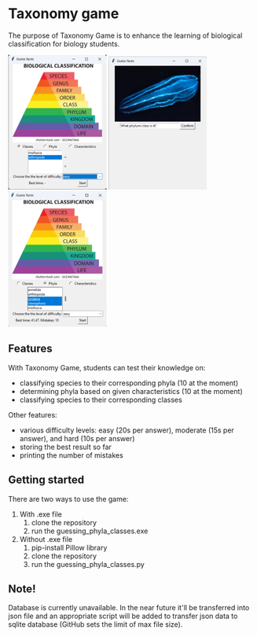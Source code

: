 # Taxonomy game
The purpose of Taxonomy Game is to enhance the learning of biological classification for biology students.

![](imgs/game_main_page_2.png) ![](imgs/game_in_run_2.png) ![](imgs/after_game_2.png)

## Features
With Taxonomy Game, students can test their knowledge on:
- classifying species to their corresponding phyla (10 at the moment)
- determining phyla based on given characteristics (10 at the moment)
- classifying species to their corresponding classes

Other features:
- various difficulty levels: easy (20s per answer), moderate (15s per answer), and hard (10s per answer)
- storing the best result so far
- printing the number of mistakes

## Getting started
There are two ways to use the game:
1. With .exe file
   1. clone the repository
   2. run the guessing_phyla_classes.exe
2. Without .exe file
   1. pip-install Pillow library
   2. clone the repository
   3. run the guessing_phyla_classes.py

## Note!
Database is currently unavailable. In the near future it'll be transferred into json file and an appropriate script
will be added to transfer json data to sqlite database (GitHub sets the limit of max file size).
